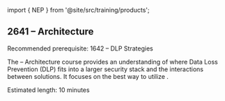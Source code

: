 import { NEP } from '@site/src/training/products';

## 2641 <NEP /> – Architecture

Recommended prerequisite: 1642 <NEP /> – DLP Strategies

The <NEP /> – Architecture course provides an understanding of where Data Loss Prevention (DLP) fits into a larger security stack and the interactions between solutions. It focuses on the best way to utilize .

Estimated length: 10 minutes

